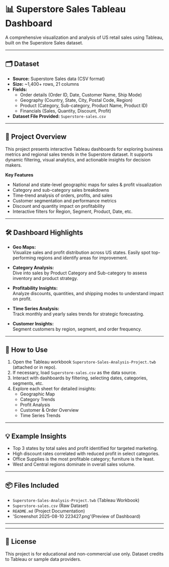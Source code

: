 # 📊 Superstore Sales Tableau Dashboard

A comprehensive visualization and analysis of US retail sales using Tableau, built on the Superstore Sales dataset.

---

## 🗂 Dataset

- **Source:** Superstore Sales data (CSV format)
- **Size:** ~1,400+ rows, 21 columns
- **Fields:**  
  - Order details (Order ID, Date, Customer Name, Ship Mode)
  - Geography (Country, State, City, Postal Code, Region)
  - Product (Category, Sub-category, Product Name, Product ID)
  - Financials (Sales, Quantity, Discount, Profit)
- **Dataset File Provided:** `Superstore-sales.csv`

---

## 🚀 Project Overview

This project presents interactive Tableau dashboards for exploring business metrics and regional sales trends in the Superstore dataset. It supports dynamic filtering, visual analytics, and actionable insights for decision makers.

**Key Features**
- National and state-level geographic maps for sales & profit visualization
- Category and sub-category sales breakdowns
- Time-trend analysis of orders, profits, and sales
- Customer segmentation and performance metrics
- Discount and quantity impact on profitability
- Interactive filters for Region, Segment, Product, Date, etc.

---

## 🛠 Dashboard Highlights

- **Geo Maps:**  
  Visualize sales and profit distribution across US states. Easily spot top-performing regions and identify areas for improvement.

- **Category Analysis:**  
  Dive into sales by Product Category and Sub-category to assess inventory and product strategy.

- **Profitability Insights:**  
  Analyze discounts, quantities, and shipping modes to understand impact on profit.

- **Time Series Analysis:**  
  Track monthly and yearly sales trends for strategic forecasting.

- **Customer Insights:**  
  Segment customers by region, segment, and order frequency.

---

## 📑 How to Use

1. Open the Tableau workbook `Superstore-Sales-Analysis-Project.twb` (attached or in repo).
2. If necessary, load `Superstore-sales.csv` as the data source.
3. Interact with dashboards by filtering, selecting dates, categories, segments, etc.
4. Explore each sheet for detailed insights:
   - Geographic Map
   - Category Trends
   - Profit Analysis
   - Customer & Order Overview
   - Time Series Trends

---

## 💡 Example Insights

- Top 3 states by total sales and profit identified for targeted marketing.
- High discount rates correlated with reduced profit in select categories.
- Office Supplies is the most profitable category; furniture is the least.
- West and Central regions dominate in overall sales volume.

---

## 📦 Files Included

- `Superstore-Sales-Analysis-Project.twb` (Tableau Workbook)
- `Superstore-sales.csv` (Raw Dataset)
- `README.md` (Project Documentation)
- 'Screenshot 2025-08-10 223427.png'(Preview of Dashboard)

---


---

## 📎 License

This project is for educational and non-commercial use only. Dataset credits to Tableau or sample data providers.

